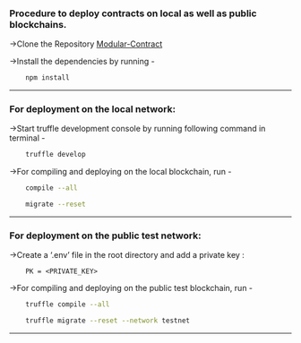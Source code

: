 ### Procedure to deploy contracts on local as well as public blockchains.

→Clone the Repository [Modular-Contract]("https://github.com/Pandora-Finance/Modular-contract")

→Install the dependencies by running -

```bash
    npm install
```

---

### For deployment on the local network:

→Start truffle development console by running following command in terminal -

```bash
    truffle develop
```

→For compiling and deploying on the local blockchain, run -

```bash
    compile --all
```

```bash
    migrate --reset
```

---

### For deployment on the public test network:

→Create a ‘.env’ file in the root directory and add a private key :

```
    PK = <PRIVATE_KEY>
```

→For compiling and deploying on the public test blockchain, run -

```bash
    truffle compile --all
```

```bash
    truffle migrate --reset --network testnet
```

---
